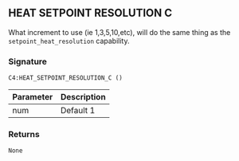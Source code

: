 ## HEAT SETPOINT RESOLUTION C

What increment to use (ie 1,3,5,10,etc), will do the same thing as the `setpoint_heat_resolution` capability.


### Signature

`C4:HEAT_SETPOINT_RESOLUTION_C ()` 


| Parameter | Description |
| --- | --- |
| num | Default 1 |


### Returns

`None`
